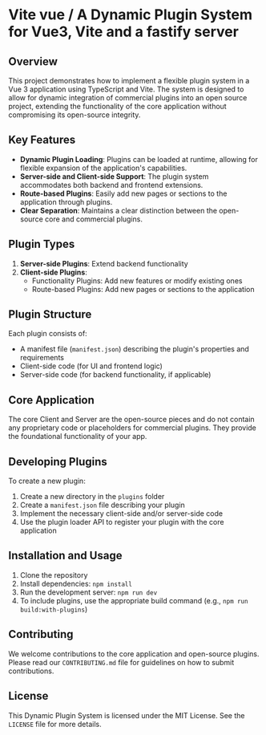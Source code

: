 # Vite vue / A Dynamic Plugin System for Vue3, Vite and a fastify server

## Overview
This project demonstrates how to implement a flexible plugin system in a Vue 3 application using TypeScript and Vite. The system is designed to allow for dynamic integration of commercial plugins into an open source project, extending the functionality of the core application without compromising its open-source integrity.


## Key Features

- **Dynamic Plugin Loading**: Plugins can be loaded at runtime, allowing for flexible expansion of the application's capabilities.
- **Server-side and Client-side Support**: The plugin system accommodates both backend and frontend extensions.
- **Route-based Plugins**: Easily add new pages or sections to the application through plugins.
- **Clear Separation**: Maintains a clear distinction between the open-source core and commercial plugins.

## Plugin Types

1. **Server-side Plugins**: Extend backend functionality
2. **Client-side Plugins**:
   - Functionality Plugins: Add new features or modify existing ones
   - Route-based Plugins: Add new pages or sections to the application

## Plugin Structure

Each plugin consists of:

- A manifest file (`manifest.json`) describing the plugin's properties and requirements
- Client-side code (for UI and frontend logic)
- Server-side code (for backend functionality, if applicable)

## Core Application

The core Client and Server are the open-source pieces and do not contain any proprietary code or placeholders for commercial plugins. They provide the foundational functionality of your app.

## Developing Plugins

To create a new plugin:

1. Create a new directory in the `plugins` folder
2. Create a `manifest.json` file describing your plugin
3. Implement the necessary client-side and/or server-side code
4. Use the plugin loader API to register your plugin with the core application

## Installation and Usage

1. Clone the repository
2. Install dependencies: `npm install`
3. Run the development server: `npm run dev`
4. To include plugins, use the appropriate build command (e.g., `npm run build:with-plugins`)

## Contributing

We welcome contributions to the core application and open-source plugins. Please read our `CONTRIBUTING.md` file for guidelines on how to submit contributions.

## License

This Dynamic Plugin System is licensed under the MIT License. See the `LICENSE` file for more details.
